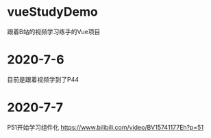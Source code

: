 # vueStudyDemo
跟着B站的视频学习练手的Vue项目

# 2020-7-6
目前是跟着视频学到了P44

# 2020-7-7
P51开始学习组件化
https://www.bilibili.com/video/BV15741177Eh?p=51